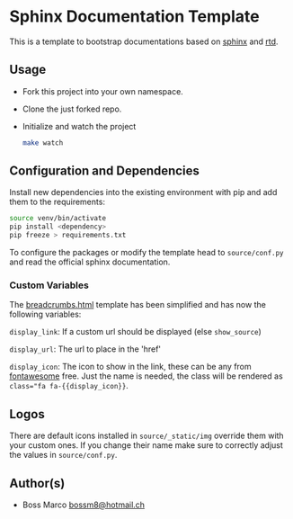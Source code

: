 # Sphinx Documentation Template

This is a template to bootstrap documentations based on 
[sphinx](https://www.sphinx-doc.org) and [rtd](https://sphinx-rtd-theme.readthedocs.io/en/stable/index.html).

## Usage

* Fork this project into your own namespace.
* Clone the just forked repo. 
* Initialize and watch the project

  ```bash
  make watch
  ``` 

## Configuration and Dependencies

Install new dependencies into the existing environment with pip and add them to the requirements:
```bash
source venv/bin/activate
pip install <dependency>
pip freeze > requirements.txt
```

To configure the packages or modify the template head to `source/conf.py` and read the official sphinx documentation.

### Custom Variables

The [breadcrumbs.html](https://github.com/readthedocs/sphinx_rtd_theme/blob/master/sphinx_rtd_theme/breadcrumbs.html) 
template has been simplified and has now the following variables:

`display_link`: If a custom url should be displayed (else `show_source`)

`display_url`: The url to place in the 'href'

`display_icon`: The icon to show in the link, these can be any from [fontawesome](https://fontawesome.com/v5.15/icons?d=gallery&p=2&m=free)
free. Just the name is needed, the class will be rendered as `class="fa fa-{{display_icon}}`.

## Logos

There are default icons installed in `source/_static/img` override them with your custom ones. If you change
their name make sure to correctly adjust the values in `source/conf.py`.

## Author(s)

* Boss Marco <bossm8@hotmail.ch>
